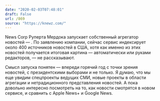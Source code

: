 ```yaml
---
date: "2020-02-03T07:48:01"
draft: False
url: /869
source: "https://knewz.com/"
---
```


News Corp Руперта Мердока запускает собственный агрегатор новостей — . По заявлению компании, сейчас сервис индексирует около 400 источников новостей в США, хотя как именно из этих новостей получается итоговая картина — автоматически или руками редакторов, — не рассказывают.

Смысл запуска понятен — впереди горячий год с точки зрения новостей, с президентскими выборами и не только. Я думаю, что мы еще увидим спецпроекты ведущих СМИ, новые проекты в области агрегации и нетрадиционного представления новостей. А пока довольно интересно посмотреть на то, как новости смотрятся в новом сервисе, и сравнить с Apple News+ и Google News.
